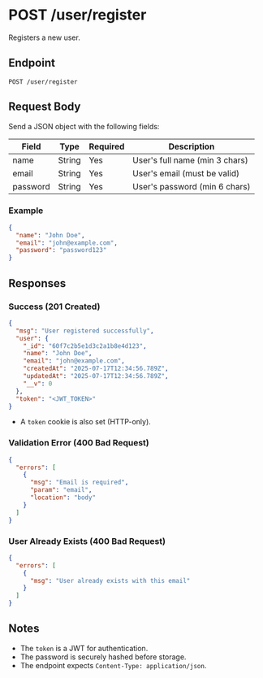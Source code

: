 # POST /user/register

Registers a new user.

## Endpoint

```
POST /user/register
```

## Request Body

Send a JSON object with the following fields:

| Field    | Type   | Required | Description                  |
|----------|--------|----------|------------------------------|
| name     | String | Yes      | User's full name (min 3 chars) |
| email    | String | Yes      | User's email (must be valid) |
| password | String | Yes      | User's password (min 6 chars)|

### Example

```json
{
  "name": "John Doe",
  "email": "john@example.com",
  "password": "password123"
}
```

## Responses

### Success (201 Created)

```json
{
  "msg": "User registered successfully",
  "user": {
    "_id": "60f7c2b5e1d3c2a1b8e4d123",
    "name": "John Doe",
    "email": "john@example.com",
    "createdAt": "2025-07-17T12:34:56.789Z",
    "updatedAt": "2025-07-17T12:34:56.789Z",
    "__v": 0
  },
  "token": "<JWT_TOKEN>"
}
```

- A `token` cookie is also set (HTTP-only).

### Validation Error (400 Bad Request)

```json
{
  "errors": [
    {
      "msg": "Email is required",
      "param": "email",
      "location": "body"
    }
  ]
}
```

### User Already Exists (400 Bad Request)

```json
{
  "errors": [
    {
      "msg": "User already exists with this email"
    }
  ]
}
```

## Notes

- The `token` is a JWT for authentication.
- The password is securely hashed before storage.
- The endpoint expects `Content-Type: application/json`.